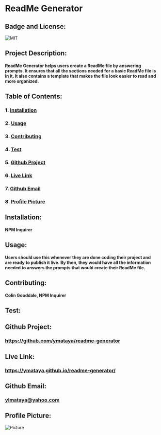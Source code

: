 
# ReadMe Generator

## Badge and License:
![*MIT*](https://img.shields.io/badge/license-MIT-blue.svg)

## Project Description:
#### ReadMe Generator helps users create a ReadMe file by answering prompts. It ensures that all the sections needed for a basic ReadMe file is in it. It also contains a template that makes the file look easier to read and more organized.

## Table of Contents:
### 1. [Installation](#installation)
### 2. [Usage](#usage)
### 3. [Contributing](#contributing)
### 4. [Test](#test)
### 5. [Github Project](#github-project)
### 6. [Live Link](#live-link)
### 7. [Github Email](#github-email)
### 8. [Profile Picture](#profile-picture)

## Installation:
#### NPM Inquirer

## Usage:
#### Users should use this whenever they are done coding their project and are ready to publish it live. By then, they would have all the information needed to answers the prompts that would create their ReadMe file.

## Contributing:
#### Colin Gooddale, NPM Inquirer

## Test:
#### 

## Github Project: 
### https://github.com/ymataya/readme-generator

## Live Link: 
### https://ymataya.github.io/readme-generator/

## Github Email: 
### ylmataya@yahoo.com

## Profile Picture: 
![*Picture*](https://avatars0.githubusercontent.com/u/45080265?s=460&u=a1ffabbad5521f76487c91686a035752fb6e3565&v=4)
